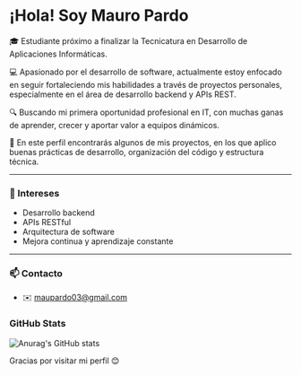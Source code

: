 
# ¡Hola! Soy Mauro Pardo

🎓 Estudiante próximo a finalizar la Tecnicatura en Desarrollo de Aplicaciones Informáticas.

💻 Apasionado por el desarrollo de software, actualmente estoy enfocado en seguir fortaleciendo mis habilidades a través de proyectos personales, especialmente en el área de desarrollo backend y APIs REST.

🔍 Buscando mi primera oportunidad profesional en IT, con muchas ganas de aprender, crecer y aportar valor a equipos dinámicos.

📁 En este perfil encontrarás algunos de mis proyectos, en los que aplico buenas prácticas de desarrollo, organización del código y estructura técnica.

---

### 📌 Intereses
- Desarrollo backend
- APIs RESTful
- Arquitectura de software
- Mejora continua y aprendizaje constante

---

### 📫 Contacto
- ✉️ maupardo03@gmail.com

### GitHub Stats

![Anurag's GitHub stats](https://github-readme-stats.vercel.app/api?username=anuraghazra&show_icons=true&theme=radical)

Gracias por visitar mi perfil 😊
